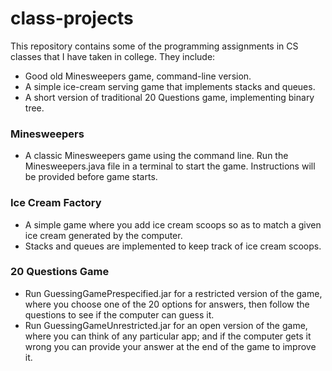 # class-projects

This repository contains some of the programming assignments in CS classes that I have taken in college. They include:

- Good old Minesweepers game, command-line version.
- A simple ice-cream serving game that implements stacks and queues.
- A short version of traditional 20 Questions game, implementing binary tree.

### Minesweepers

- A classic Minesweepers game using the command line. Run the Minesweepers.java file in a terminal to start the game. Instructions will be provided before game starts.

### Ice Cream Factory

- A simple game where you add ice cream scoops so as to match a given ice cream generated by the computer.
- Stacks and queues are implemented to keep track of ice cream scoops.

### 20 Questions Game

- Run GuessingGamePrespecified.jar for a restricted version of the game, where you choose one of the 20 options for answers, then follow the questions to see if the computer can guess it.
- Run GuessingGameUnrestricted.jar for an open version of the game, where you can think of any particular app; and if the computer gets it wrong you can provide your answer at the end of the game to improve it.

